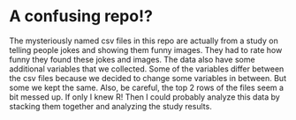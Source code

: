 # A confusing repo!?

The mysteriously named csv files in this repo are actually from a study on telling people jokes and showing them funny images.
They had to rate how funny they found these jokes and images.
The data also have some additional variables that we collected.
Some of the variables differ between the csv files because we decided to change some variables in between.
But some we kept the same.
Also, be careful, the top 2 rows of the files seem a bit messed up.
If only I knew R! Then I could probably analyze this data by stacking them together and analyzing the study results.
